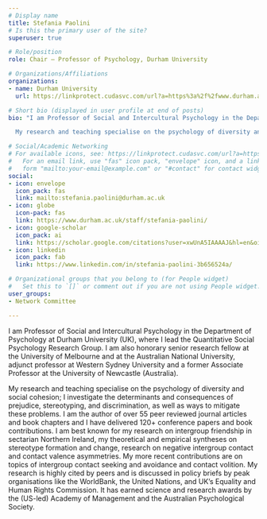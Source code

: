 ```yaml
---
# Display name
title: Stefania Paolini
# Is this the primary user of the site?
superuser: true

# Role/position
role: Chair — Professor of Psychology, Durham University

# Organizations/Affiliations
organizations:
- name: Durham University
  url: https://linkprotect.cudasvc.com/url?a=https%3a%2f%2fwww.durham.ac.uk&c=E,1,_EHwAsVpeozm7RlMg91M4k3mzUJGydWuX4RwjgqdcjnwIOnbf2HrjJbuBSBaAapN8RR30a5kTy6PIKS8GWZGMBfVca1GhIHoONdDbaRhiPSt5ZrZxIbl&typo=1

# Short bio (displayed in user profile at end of posts)
bio: "I am Professor of Social and Intercultural Psychology in the Department of Psychology at Durham University (UK), where I lead the Quantitative Social Psychology Research Group. I am also honorary senior research fellow at the University of Melbourne and at the Australian National University, adjunct professor at Western Sydney University and a former Associate Professor at the University of Newcastle (Australia).

  My research and teaching specialise on the psychology of diversity and social cohesion; I investigate the determinants and consequences of prejudice, stereotyping, and discrimination, as well as ways to mitigate these problems. I am the author of over 55 peer reviewed journal articles and book chapters and I have delivered 120+ conference papers and book contributions. I am best known for my research on intergroup friendship in sectarian Northern Ireland, my theoretical and empirical syntheses on stereotype formation and change, research on negative intergroup contact and contact valence asymmetries. My more recent contributions are on topics of intergroup contact seeking and avoidance and contact volition. My research is highly cited by peers and is discussed in policy briefs by peak organisations like the WorldBank, the United Nations, and UK’s Equality and Human Rights Commission. It has earned science and research awards by the (US-led) Academy of Management and the Australian Psychological Society."

# Social/Academic Networking
# For available icons, see: https://linkprotect.cudasvc.com/url?a=https%3a%2f%2fsourcethemes.com%2facademic%2fdocs%2fpage-builder%2f%23icons&c=E,1,e4jJxkrVDGYgaL20fnDA9_5YUzdO3MlSikCmMEi342C50R-DtywuLS8GZpm4lknqAN4ipJnw_jfpd-zWp9Lm02m9xMG5v6iSc2YQf8wyx94yyIE,&typo=1
#   For an email link, use "fas" icon pack, "envelope" icon, and a link in the
#   form "mailto:your-email@example.com" or "#contact" for contact widget.
social:
- icon: envelope
  icon_pack: fas
  link: mailto:stefania.paolini@durham.ac.uk
- icon: globe
  icon-pack: fas
  link: https://www.durham.ac.uk/staff/stefania-paolini/
- icon: google-scholar
  icon_pack: ai
  link: https://scholar.google.com/citations?user=xwUnA5IAAAAJ&hl=en&oi=ao
- icon: linkedin
  icon_pack: fab
  link: https://www.linkedin.com/in/stefania-paolini-3b656524a/

# Organizational groups that you belong to (for People widget)
#   Set this to `[]` or comment out if you are not using People widget.
user_groups:
- Network Committee

---
```


I am Professor of Social and Intercultural Psychology in the Department of Psychology at Durham University (UK), where I lead the Quantitative Social Psychology Research Group. I am also honorary senior research fellow at the University of Melbourne and at the Australian National University, adjunct professor at Western Sydney University and a former Associate Professor at the University of Newcastle (Australia).

My research and teaching specialise on the psychology of diversity and social cohesion; I investigate the determinants and consequences of prejudice, stereotyping, and discrimination, as well as ways to mitigate these problems. I am the author of over 55 peer reviewed journal articles and book chapters and I have delivered 120+ conference papers and book contributions. I am best known for my research on intergroup friendship in sectarian Northern Ireland, my theoretical and empirical syntheses on stereotype formation and change, research on negative intergroup contact and contact valence asymmetries. My more recent contributions are on topics of intergroup contact seeking and avoidance and contact volition. My research is highly cited by peers and is discussed in policy briefs by peak organisations like the WorldBank, the United Nations, and UK’s Equality and Human Rights Commission. It has earned science and research awards by the (US-led) Academy of Management and the Australian Psychological Society.
